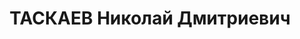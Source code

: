 ---
title: ТАСКАЕВ Николай Дмитриевич
description: "1897 г.р., м.р.: Читинская обл., Усть-Карский р-н, пос. Шилкинского\
  \ завода, русский, образование: начальное\n Помощник коменданта станции Новосибирск.\n\
  \ прож.: г. Новосибирск\n арестован 06.07.1937\n Обвинение: по обвинению в причастности\
  \ к к.р. военно-троцкистской организации, ст. 58-7,8,11 УК РСФСР\n Приговор: ВК\
  \ ВС СССР, 17.06.1938 — 10 лет ИТЛ с поражением в правах на 5 лет и конфискации\
  \ имущества\n Реабилитация: 01.06.1958"
---